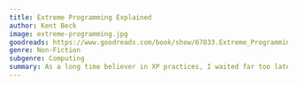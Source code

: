 ```yaml
---
title: Extreme Programming Explained
author: Kent Beck
image: extreme-programming.jpg
goodreads: https://www.goodreads.com/book/show/67833.Extreme_Programming_Explained
genre: Non-Fiction
subgenre: Computing
summary: As a long time believer in XP practices, I waited far too late to go back and read this book. The overarching theme I took away is one of treating software development as a creative, human endeavour.
---
```

